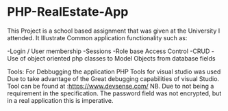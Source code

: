 # PHP-RealEstate-App
This Project is a school based assignment that was given at the  University I attended. It Illustrate Common application functionality such as:

  -Login / User membership
  -Sessions
  -Role base Access Control
  -CRUD
  -Use of object oriented php classes to Model Objects from  database fields

Tools:
For Debbugging the application PHP Tools for visual studio was used Due to take advantage of the Great debugging capabilities of visual Studio.
Tool can be found at :https://www.devsense.com/
NB. Due to not being a requirement in the specification. The password field was not encrypted, but in a real application this is imperative.
